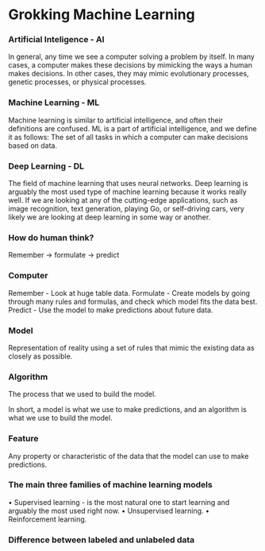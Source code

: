 # Grokking Machine Learning

### Artificial Inteligence - AI
In general, any time we see a computer solving a problem by itself.
In many cases, a computer makes these decisions by mimicking the ways a human makes decisions.
In other cases, they may mimic evolutionary processes, genetic processes, or physical processes.

### Machine Learning - ML
Machine learning is similar to artificial intelligence, and often their definitions are confused.
ML is a part of artificial intelligence, and we define it as follows:
The set of all tasks in which a computer can make decisions based on data.

### Deep Learning - DL
The field of machine learning that uses neural networks.
Deep learning is arguably the most used type of machine learning because it works really well.
If we are looking at any of the cutting-edge applications, such as image recognition, text generation, playing Go, or self-driving cars, very likely we are looking at deep learning in some way or another.

### How do human think?
Remember -> formulate -> predict

### Computer
Remember - Look at huge table data.
Formulate - Create models by going through many rules and formulas, and check which model fits the data best.
Predict - Use the model to make predictions about future data.

### Model
Representation of reality using a set of rules that mimic the existing data as closely as possible.

### Algorithm
The process that we used to build the model.

In short, a model is what we use to make predictions, and an algorithm is what we use to build the model.

### Feature 
Any property or characteristic of the data that the model can use to make predictions.

### The main three families of machine learning models
• Supervised learning - is the most natural one to start learning and arguably the most used right now.
• Unsupervised learning.
• Reinforcement learning.

### Difference between labeled and unlabeled data